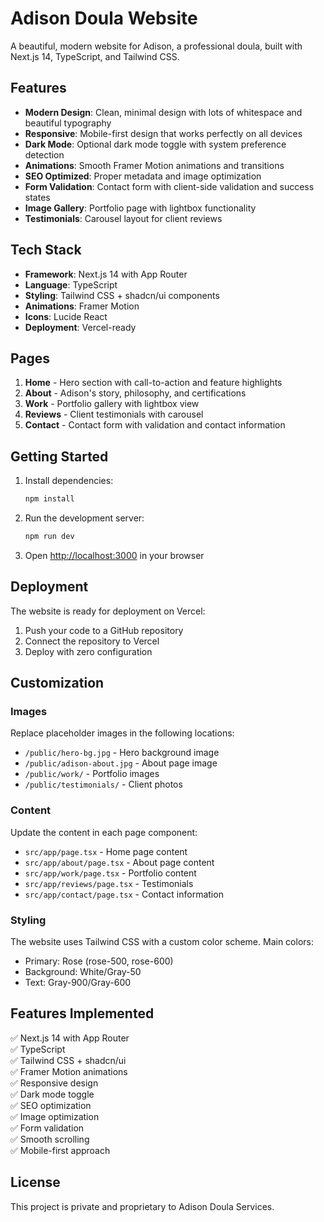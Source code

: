 # Adison Doula Website

A beautiful, modern website for Adison, a professional doula, built with Next.js 14, TypeScript, and Tailwind CSS.

## Features

- **Modern Design**: Clean, minimal design with lots of whitespace and beautiful typography
- **Responsive**: Mobile-first design that works perfectly on all devices
- **Dark Mode**: Optional dark mode toggle with system preference detection
- **Animations**: Smooth Framer Motion animations and transitions
- **SEO Optimized**: Proper metadata and image optimization
- **Form Validation**: Contact form with client-side validation and success states
- **Image Gallery**: Portfolio page with lightbox functionality
- **Testimonials**: Carousel layout for client reviews

## Tech Stack

- **Framework**: Next.js 14 with App Router
- **Language**: TypeScript
- **Styling**: Tailwind CSS + shadcn/ui components
- **Animations**: Framer Motion
- **Icons**: Lucide React
- **Deployment**: Vercel-ready

## Pages

1. **Home** - Hero section with call-to-action and feature highlights
2. **About** - Adison's story, philosophy, and certifications
3. **Work** - Portfolio gallery with lightbox view
4. **Reviews** - Client testimonials with carousel
5. **Contact** - Contact form with validation and contact information

## Getting Started

1. Install dependencies:
   ```bash
   npm install
   ```

2. Run the development server:
   ```bash
   npm run dev
   ```

3. Open [http://localhost:3000](http://localhost:3000) in your browser

## Deployment

The website is ready for deployment on Vercel:

1. Push your code to a GitHub repository
2. Connect the repository to Vercel
3. Deploy with zero configuration

## Customization

### Images
Replace placeholder images in the following locations:
- `/public/hero-bg.jpg` - Hero background image
- `/public/adison-about.jpg` - About page image
- `/public/work/` - Portfolio images
- `/public/testimonials/` - Client photos

### Content
Update the content in each page component:
- `src/app/page.tsx` - Home page content
- `src/app/about/page.tsx` - About page content
- `src/app/work/page.tsx` - Portfolio content
- `src/app/reviews/page.tsx` - Testimonials
- `src/app/contact/page.tsx` - Contact information

### Styling
The website uses Tailwind CSS with a custom color scheme. Main colors:
- Primary: Rose (rose-500, rose-600)
- Background: White/Gray-50
- Text: Gray-900/Gray-600

## Features Implemented

✅ Next.js 14 with App Router  
✅ TypeScript  
✅ Tailwind CSS + shadcn/ui  
✅ Framer Motion animations  
✅ Responsive design  
✅ Dark mode toggle  
✅ SEO optimization  
✅ Image optimization  
✅ Form validation  
✅ Smooth scrolling  
✅ Mobile-first approach  

## License

This project is private and proprietary to Adison Doula Services.